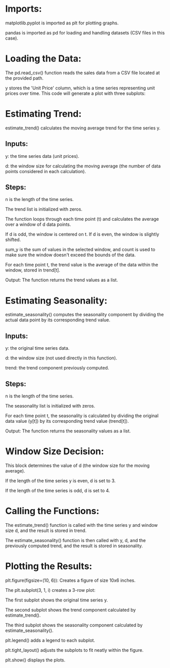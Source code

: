 # Imports:

matplotlib.pyplot is imported as plt for plotting graphs.

pandas is imported as pd for loading and handling datasets (CSV files in this case).
# Loading the Data:

The pd.read_csv() function reads the sales data from a CSV file located at the provided path.

y stores the 'Unit Price' column, which is a time series representing unit prices over time.
This code will generate a plot with three subplots:
# Estimating Trend:
estimate_trend() calculates the moving average trend for the time series y.
## Inputs:
y: the time series data (unit prices).

d: the window size for calculating the moving average (the number of data points considered in each calculation).
## Steps:
n is the length of the time series.

The trend list is initialized with zeros.

The function loops through each time point (t) and calculates the average over a window of d data points.

If d is odd, the window is centered on t. If d is even, the window is slightly shifted.

sum_y is the sum of values in the selected window, and count is used to make sure the window doesn't exceed the bounds of the data.

For each time point t, the trend value is the average of the data within the window, stored in trend[t].

Output: The function returns the trend values as a list.

# Estimating Seasonality:
estimate_seasonality() computes the seasonality component by dividing the actual data point by its corresponding trend value.

## Inputs:
y: the original time series data.

d: the window size (not used directly in this function).

trend: the trend component previously computed.
## Steps:
n is the length of the time series.

The seasonality list is initialized with zeros.

For each time point t, the seasonality is calculated by dividing the original data value (y[t]) by its corresponding trend value (trend[t]).

Output: The function returns the seasonality values as a list.

# Window Size Decision:
This block determines the value of d (the window size for the moving average).

If the length of the time series y is even, d is set to 3.

If the length of the time series is odd, d is set to 4.

# Calling the Functions:
The estimate_trend() function is called with the time series y and window size d, and the result is stored in trend.

The estimate_seasonality() function is then called with y, d, and the previously computed trend, and the result is stored in seasonality.

# Plotting the Results:
plt.figure(figsize=(10, 6)): Creates a figure of size 10x6 inches.

The plt.subplot(3, 1, i) creates a 3-row plot:

The first subplot shows the original time series y.

The second subplot shows the trend component calculated by estimate_trend().

The third subplot shows the seasonality component calculated by estimate_seasonality().

plt.legend() adds a legend to each subplot.

plt.tight_layout() adjusts the subplots to fit neatly within the figure.

plt.show() displays the plots.
